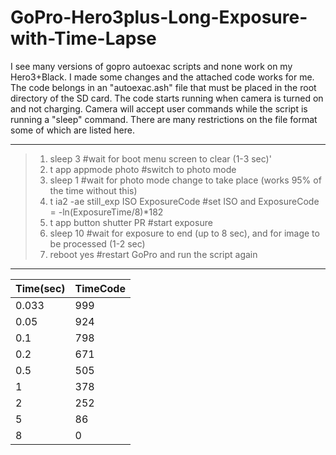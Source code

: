 # GoPro-Hero3plus-Long-Exposure-with-Time-Lapse

I see many versions of gopro autoexac scripts and none work on my Hero3+Black. I made some changes and the attached code works for me. The code belongs in an "autoexac.ash" file that must be placed in the root directory of the SD card. The code starts running when camera is turned on and not charging. Camera will accept user commands while the script is running a "sleep" command. There are many restrictions on the file format some of which are listed here.

-------------------------------
> 1. sleep 3                               #wait for boot menu screen to clear (1-3 sec)'
> 2. t app appmode photo                   #switch to photo mode
> 3. sleep 1                               #wait for photo mode change to take place (works 95% of the time without this)
> 4. t ia2 -ae still_exp ISO ExposureCode  #set ISO and ExposureCode = -ln(ExposureTime/8)*182
> 5. t app button shutter PR               #start exposure
> 6. sleep 10                              #wait for exposure to end (up to 8 sec), and for image to be processed (1-2 sec)
> 7. reboot yes                            #restart GoPro and run the script again

--------------------------------
                                       
Time(sec) |TimeCode
----------|---------
0.033     |     999
0.05      |     924
0.1       |     798
0.2       |     671
0.5       |     505
1         |     378
2         |     252
5         |      86
8         |       0
